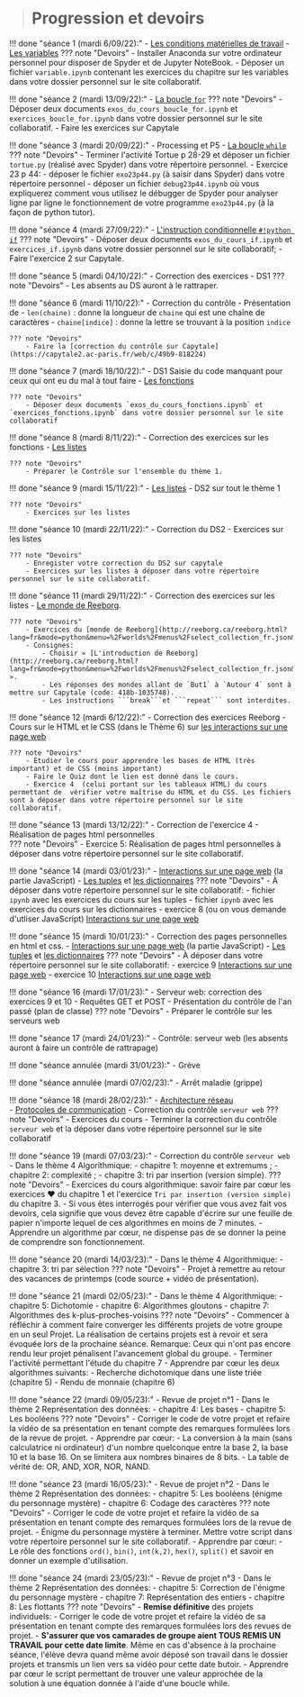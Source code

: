 ># Progression et devoirs

!!! done "séance 1 (mardi 6/09/22):"
    - [Les conditions matérielles de travail](T7_Divers/1_Conseils_generaux/cours.md)
    - [Les variables](T1_Les_bases_de_Python/Chapitre_1:_Variables/cours.md)
    ??? note "Devoirs"
        - Installer Anaconda sur votre ordinateur personnel pour disposer de Spyder et de Jupyter NoteBook.
        - Déposer un fichier `variable.ipynb` contenant les exercices du chapitre sur les variables dans votre dossier personnel sur le site collaboratif.
        
!!! done "séance 2 (mardi 13/09/22):"
    - [La boucle `for`](T1_Les_bases_de_Python/Chapitre_2:_La_boucle_for/cours.md)
    ??? note "Devoirs"
        - Déposer deux documents `exos_du_cours_boucle_for.ipynb` et `exercices_boucle_for.ipynb` dans votre dossier personnel sur le site collaboratif.
        - Faire les exercices sur Capytale 

!!! done "séance 3 (mardi 20/09/22):"
    - Processing et P5 
    - [La boucle `while`](T1_Les_bases_de_Python/Chapitre_3:_La_boucle_while/cours.md)
    ??? note "Devoirs"
        - Terminer l'activité Tortue p 28-29 et déposer un fichier `tortue.py` (réalisé avec Spyder) dans votre répertoire personnel.
        - Exercice 23 p 44:
            - déposer le fichier `exo23p44.py` (à saisir dans Spyder) dans votre répertoire personnel
            - déposer un fichier `debug23p44.ipynb` où vous expliquerez comment vous utilisez le débugger de Spyder pour analyser ligne par ligne le fonctionnement de votre programme `exo23p44.py` (à la façon de python tutor).

!!! done "séance 4 (mardi 27/09/22):"
    -  [L'instruction conditionnelle ```#!python if```](T1_Les_bases_de_Python/Chapitre_4:_L'instruction_conditionnelle_if/cours.md)
    ??? note "Devoirs"
        - Déposer deux documents `exos_du_cours_if.ipynb` et `exercices_if.ipynb` dans votre dossier personnel sur le site collaboratif;
        - Faire l'exercice 2 sur Capytale.
  
!!! done "séance 5 (mardi 04/10/22):"
    - Correction des exercices
    - DS1
    ??? note "Devoirs"
        - Les absents au DS auront à le rattraper.
  
!!! done "séance 6 (mardi 11/10/22):"
    - Correction du contrôle
    - Présentation de
        - `len(chaine)` : donne la longueur de `chaine` qui est une chaîne de caractères
        - `chaine[indice]` : donne la lettre se trouvant à la position `indice`
    
    ??? note "Devoirs"
        - Faire la [correction du contrôle sur Capytale](https://capytale2.ac-paris.fr/web/c/49b9-818224) 
  
!!! done "séance 7 (mardi 18/10/22):"
    - DS1 Saisie du code manquant pour ceux qui ont eu du mal à tout faire
    - [Les fonctions](T1_Les_bases_de_Python/Chapitre_5:_Les_fonctions/cours.md)

    ??? note "Devoirs"
        - Déposer deux documents `exos_du_cours_fonctions.ipynb` et `exercices_fonctions.ipynb` dans votre dossier personnel sur le site collaboratif
  
!!! done "séance 8 (mardi 8/11/22):"
    - Correction des exercices sur les fonctions
    - [Les listes](T2_Representation_des_donnees/Chapitre_1:_Listes/cours/)

    ??? note "Devoirs"
        - Préparer le Contrôle sur l'ensemble du thème 1.

!!! done "séance 9 (mardi 15/11/22):"
    - [Les listes](T2_Representation_des_donnees/Chapitre_1:_Listes/cours/)
    - DS2 sur tout le thème 1

    ??? note "Devoirs"
        - Exercices sur les listes

!!! done "séance 10 (mardi 22/11/22):"
    - Correction du DS2
    - Exercices sur les listes
    
    ??? note "Devoirs"
        - Enregister votre correction du DS2 sur capytale
        - Exercices sur les listes à déposer dans votre répertoire personnel sur le site collaboratif.

!!! done "séance 11 (mardi 29/11/22):"
    - Correction des exercices sur les listes
    - [Le monde de Reeborg](http://reeborg.ca/reeborg.html?lang=fr&mode=python&menu=%2Fworlds%2Fmenus%2Fselect_collection_fr.json&name=Autres%20mondes&url=%2Fworlds%2Fmenus%2Fselect_collection_fr.json). 
    
    ??? note "Devoirs"
        - Exercices du [monde de Reeborg](http://reeborg.ca/reeborg.html?lang=fr&mode=python&menu=%2Fworlds%2Fmenus%2Fselect_collection_fr.json&name=Autres%20mondes&url=%2Fworlds%2Fmenus%2Fselect_collection_fr.json). 
        - Consignes:
            - Choisir « [L'introduction de Reeborg](http://reeborg.ca/reeborg.html?lang=fr&mode=python&menu=%2Fworlds%2Fmenus%2Fselect_collection_fr.json&name=Autres%20mondes&url=%2Fworlds%2Fmenus%2Fselect_collection_fr.json#) ».
            - Les réponses des mondes allant de `But1` à `Autour 4` sont à mettre sur Capytale (code: 418b-1035748).
            - Les instructions ```break```et ```repeat``` sont interdites.

!!! done "séance 12 (mardi 6/12/22):"
    - Correction des exercices Reeborg
    - Cours sur le HTML et le CSS (dans le Thème 6) sur [les interactions sur une page web](./T6_IHM_Web/Chapitre_1:_Interactions_page_web/cours/) 
    
    ??? note "Devoirs"
        - Étudier le cours pour apprendre les bases de HTML (très important) et de CSS (moins important)
        - Faire le Quiz dont le lien est donné dans le cours.
        - Exercice 4  (celui portant sur les tableaux HTML) du cours permettant de  vérifier votre maîtrise du HTML et du CSS. Les fichiers sont à déposer dans votre répertoire personnel sur le site collaboratif.

!!! done "séance 13 (mardi 13/12/22):"
    - Correction de l'exercice 4
    - Réalisation de pages html personnelles    
    ??? note "Devoirs"
        - Exercice 5: Réalisation de pages html personnelles à déposer dans votre répertoire personnel sur le site collaboratif.

!!! done "séance 14 (mardi 03/01/23):"
    -  [Interactions sur une page web](./T6_IHM_Web/Chapitre_1:_Interactions_page_web/cours/) (la partie JavaScript)
    - [Les tuples](./T2_Representation_des_donnees/Chapitre_2:_Tuples/cours/) et [les dictionnaires](./T2_Representation_des_donnees/Chapitre_3:_Dictionnaires/cours/)
    ??? note "Devoirs"
        - À déposer dans votre répertoire personnel sur le site collaboratif:
            - fichier `ipynb` avec les exercices du cours sur les tuples 
            - fichier `ipynb` avec les exercices du cours sur les dictionnaires
            - exercice 8 (ou on vous demande d'utliser JavaScript) [Interactions sur une page web](./T6_IHM_Web/Chapitre_1:_Interactions_page_web/cours/)
    
!!! done "séance 15 (mardi 10/01/23):"
    - Correction des pages personnelles en html et css.
    -  [Interactions sur une page web](../T6_IHM_Web/Chapitre_1:_Interactions_page_web/cours/) (la partie JavaScript)
    - [Les tuples](../T2_Representation_des_donnees/Chapitre_2:_Tuples/cours/) et [les dictionnaires](../T2_Representation_des_donnees/Chapitre_3:_Dictionnaires/cours/)
    ??? note "Devoirs"
        - À déposer dans votre répertoire personnel sur le site collaboratif:
            - exercice 9 [Interactions sur une page web](../T6_IHM_Web/Chapitre_1:_Interactions_page_web/cours/)
            - exercice 10 [Interactions sur une page web](../T6_IHM_Web/Chapitre_1:_Interactions_page_web/cours/)
    
    
!!! done "séance 16 (mardi 17/01/23):"
    - Serveur web: correction des exercices 9 et 10
    - Requêtes GET et POST
    - Présentation du contrôle de l'an passé (plan de classe)
    ??? note "Devoirs"
        - Préparer le contrôle sur les serveurs web
    
!!! done "séance 17 (mardi 24/01/23):"
    - Contrôle: serveur web (les absents auront à faire un contrôle de rattrapage)

!!! done "séance annulée (mardi 31/01/23):"
    - Grève
    
!!! done "séance annulée (mardi 07/02/23):"
    - Arrêt maladie (grippe)
    
!!! done "séance 18 (mardi 28/02/23):"
    - [Architecture réseau](./T3_Architecture_materielle/Chapitre_3:_Architecture_reseau/cours/)                 
    - [Protocoles de communication](./T3_Architecture_materielle/Chapitre_4:_Protocoles_de_communication/cours/) 
    - Correction du contrôle `serveur web`
    ??? note "Devoirs"
        - Exercices du cours
        - Terminer la correction du contrôle `serveur web` et la déposer dans votre répertoire personnel sur le site collaboratif

!!! done "séance 19 (mardi 07/03/23):"
    - Correction du contrôle `serveur web`
    - Dans le thème 4 Algorithmique:
        - chapitre 1: moyenne et extremums ;
        - chapitre 2: complexité ;
        - chapitre 3: tri par insertion (version simple).
    ??? note "Devoirs"
        - Exercices du cours algorithmique: savoir faire par cœur les exercices ❤️ du chapitre 1 et l'exercice `Tri par insertion (version simple)` du chapitre 3. 
        - Si vous êtes interrogés pour vérifier que vous avez fait vos devoirs, cela signifie que vous devez être capable d'écrire sur une feuille de papier n'importe lequel de ces algorithmes en moins de 7 minutes.
        - Apprendre un algorithme par cœur, ne dispense pas de se donner la peine de comprendre son fonctionnement.

!!! done "séance 20 (mardi 14/03/23):"
    - Dans le thème 4 Algorithmique:
        - chapitre 3: tri par sélection
    ??? note "Devoirs"
        - Projet à remettre au retour des vacances de printemps (code source + vidéo de présentation). 

!!! done "séance 21 (mardi 02/05/23):"
    - Dans le thème 4 Algorithmique:
        - chapitre 5: Dichotomie
        - chapitre 6: Algorithmes gloutons
        - chapitre 7: Algorithmes des k-plus-proches-voisins
    ??? note "Devoirs"
        - Commencer à réfléchir à comment faire converger les différents projets de votre groupe en un seul Projet. La réalisation de certains projets est à revoir et sera évoquée lors de la prochaine séance. Remarque: Ceux qui n'ont pas encore rendu leur projet pénalisent l'avancement global du groupe.
        - Terminer l'activité permettant l'étude du chapitre 7
        - Apprendre par cœur les deux algorithmes suivants:
            - Recherche dichotomique dans une liste triée (chapitre 5)
            - Rendu de monnaie (chapitre 6)

!!! done "séance 22 (mardi 09/05/23):"
    - Revue de projet n°1
    - Dans le thème 2 Représentation des données:
        - chapitre 4: Les bases
        - chapitre 5: Les booléens
    ??? note "Devoirs"
        - Corriger le code de votre projet et refaire la vidéo de sa présentation en tenant compte des remarques formulées lors de la revue de projet.
        - Apprendre par cœur:
            - La conversion à la main (sans calculatrice ni ordinateur) d'un nombre quelconque entre la base 2, la base 10 et la base 16. On se limitera aux nombres binaires de 8 bits.
            - La table de vérité de: OR, AND, XOR, NOR, NAND.

!!! done "séance 23 (mardi 16/05/23):"
    - Revue de projet n°2
    - Dans le thème 2 Représentation des données:
        - chapitre 5: Les booléens (énigme du personnage mystère)
        - chapitre 6: Codage des caractères
    ??? note "Devoirs"
        - Corriger le code de votre projet et refaire la vidéo de sa présentation en tenant compte des remarques formulées lors de la revue de projet.
        - Énigme du personnage mystère à terminer. Mettre votre script dans votre répertoire personnel sur le site collaboratif. 
        - Apprendre par cœur:
            - Le rôle des fonctions `ord()`, `bin()`, `int(k,2)`, `hex()`, `split()` et savoir en donner un exemple d'utilisation.

!!! done "séance 24 (mardi 23/05/23):"
    - Revue de projet n°3
    - Dans le thème 2 Représentation des données:
        - chapitre 5: Correction de l'énigme du personnage mystère
        - chapitre 7: Représentation des entiers
        - chapitre 8: Les flottants
    ??? note "Devoirs"
        - **Remise définitive** des projets individuels: 
            - Corriger le code de votre projet et refaire la vidéo de sa présentation en tenant compte des remarques formulées lors des revues de projet. 
            - **S'assurer que vos camarades de groupe aient TOUS REMIS UN TRAVAIL pour cette date limite**. Même en cas d'absence à la prochaine séance, l'élève devra quand même avoir déposé son travail dans le dossier projets et transmis un lien vers sa vidéo pour cette date butoir.
        - Apprendre par cœur le script permettant de trouver une valeur approchée de la solution à une équation donnée à l'aide d'une boucle while.





